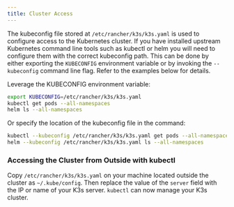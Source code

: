 ```yaml
---
title: Cluster Access
---
```


The kubeconfig file stored at `/etc/rancher/k3s/k3s.yaml` is used to configure access to the Kubernetes cluster. If you have installed upstream Kubernetes command line tools such as kubectl or helm you will need to configure them with the correct kubeconfig path. This can be done by either exporting the `KUBECONFIG` environment variable or by invoking the `--kubeconfig` command line flag. Refer to the examples below for details.

Leverage the KUBECONFIG environment variable:

```bash
export KUBECONFIG=/etc/rancher/k3s/k3s.yaml
kubectl get pods --all-namespaces
helm ls --all-namespaces
```

Or specify the location of the kubeconfig file in the command:

```bash
kubectl --kubeconfig /etc/rancher/k3s/k3s.yaml get pods --all-namespaces
helm --kubeconfig /etc/rancher/k3s/k3s.yaml ls --all-namespaces
```

### Accessing the Cluster from Outside with kubectl

Copy `/etc/rancher/k3s/k3s.yaml` on your machine located outside the cluster as `~/.kube/config`. Then replace the value of the `server` field with the IP or name of your K3s server. `kubectl` can now manage your K3s cluster.
